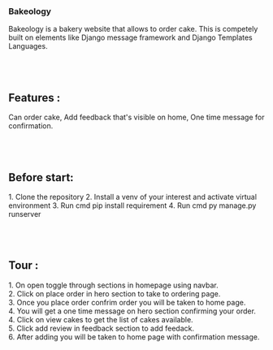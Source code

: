 <h3>Bakeology</h3> Bakeology is a bakery website that allows to order cake. This is competely built on elements like Django message framework
and Django Templates Languages.
<br><br><br><br>
<h2>Features :</h2>
Can order cake, Add feedback that's visible on home, One time message for confirmation.
<br><br><br><br>
<h2>Before start:</h2>
1. Clone the repository 
2. Install a venv of your interest and activate virtual environment
3. Run cmd pip install requirement
4. Run cmd py manage.py runserver
<br><br><br><br>

<h2>Tour :</h2>
1. On open toggle through sections in homepage using navbar.<br>
2. Click on place order in hero section to take to ordering page.<br>
3. Once you place order confrim order you will be taken to home page.<br>
4. You will get a one time message on hero section confirming your order.<br>
4. Click on view cakes to get the list of cakes available.<br>
5. Click add review in feedback section to add feedack.<br>
6. After adding you will be taken to home page with confirmation message.<br>
